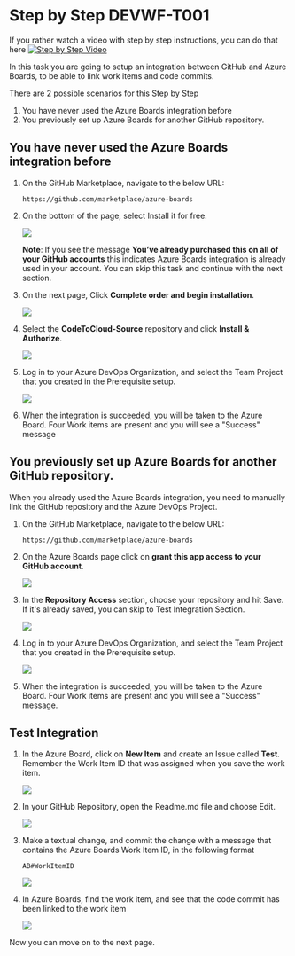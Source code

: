 # Step by Step DEVWF-T001

If you rather watch a video with step by step instructions, you can do that here
[![Step by Step Video](https://img.youtube.com/vi/mrY42ZK6IoM/0.jpg)](https://www.youtube.com/watch?v=mrY42ZK6IoM)

In this task you are going to setup an integration between GitHub and Azure Boards, to be able to link work items and code commits.

There are 2 possible scenarios for this Step by Step

1. You have never used the Azure Boards integration before
2. You previously set up Azure Boards for another GitHub repository.

## You have never used the Azure Boards integration before

1. On the GitHub Marketplace, navigate to the below URL:

    ``` 
    https://github.com/marketplace/azure-boards
    ```

2. On the bottom of the page, select Install it for free. 

    ![](https://raw.githubusercontent.com/CloudLabsAI-Azure/AIW-DevOps/main/Assets/newABIntegration.png)
   
   **Note**:  If you see the message **You’ve already purchased this on all of your GitHub accounts**  this indicates Azure Boards integration is already used in your account.  You can skip this task and continue with the next section.

3. On the next page, Click **Complete order and begin installation**.

    ![](https://raw.githubusercontent.com/CloudLabsAI-Azure/AIW-DevOps/main/Assets/CompleteOrder.png)

4. Select the **CodeToCloud-Source** repository and click **Install & Authorize**.

    ![](https://raw.githubusercontent.com/CloudLabsAI-Azure/AIW-DevOps/main/Assets/ABSelectrepo.png)

5. Log in to your Azure DevOps Organization, and select the Team Project that you created in the Prerequisite setup.

    ![](https://raw.githubusercontent.com/CloudLabsAI-Azure/AIW-DevOps/main/Assets/2020-10-05-11-24-19.png)

6. When the integration is succeeded, you will be taken to the Azure Board. Four Work items are present and you will see a "Success" message

## You previously set up Azure Boards for another GitHub repository.

When you already used the Azure Boards integration, you need to manually link the GitHub repository and the Azure DevOps Project.

1. On the GitHub Marketplace, navigate to the below URL:

    ``` 
    https://github.com/marketplace/azure-boards
    ```

2. On the Azure Boards page click on **grant this app access to your GitHub account**.

   ![](https://github.com/CloudLabsAI-Azure/AIW-DevOps/blob/dev/Assets/azureboards.png?raw=true)

3. In the **Repository Access** section, choose your repository and hit Save. If it's already saved, you can skip to Test Integration Section.

    ![](https://raw.githubusercontent.com/CloudLabsAI-Azure/AIW-DevOps/main/Assets/2020-10-05-11-43-21.png)

4. Log in to your Azure DevOps Organization, and select the Team Project that you created in the Prerequisite setup.

    ![](https://raw.githubusercontent.com/CloudLabsAI-Azure/AIW-DevOps/main/Assets/2020-10-05-11-24-19.png)

5. When the integration is succeeded, you will be taken to the Azure Board. Four Work items are present and you will see a "Success" message.

## Test Integration

1. In the Azure Board, click on **New Item** and create an Issue called **Test**. Remember the Work Item ID that was assigned when you save the work item.

    ![](https://raw.githubusercontent.com/CloudLabsAI-Azure/AIW-DevOps/main/Assets/2020-10-05-11-28-12.png)

2. In your GitHub Repository, open the Readme.md file and choose Edit.

    ![](https://raw.githubusercontent.com/CloudLabsAI-Azure/AIW-DevOps/main/Assets/2020-10-05-11-30-12.png)

3. Make a textual change, and commit the change with a message that contains the Azure Boards Work Item ID, in the following format 

    ```
    AB#WorkItemID
    ```
    
    ![](https://raw.githubusercontent.com/CloudLabsAI-Azure/AIW-DevOps/main/Assets/boards-commit-integration.png)

4. In Azure Boards, find the work item, and see that the code commit has been linked to the work item

    ![](https://raw.githubusercontent.com/CloudLabsAI-Azure/AIW-DevOps/main/Assets/2020-10-05-11-33-26.png)
    
    
Now you can move on to the next page.
